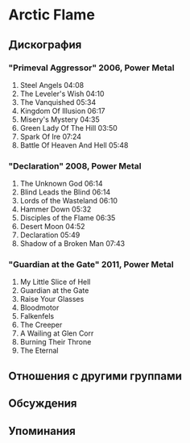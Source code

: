 # Arctic Flame



## Дискография

### "Primeval Aggressor" 2006, Power Metal

1.	 Steel Angels	04:08	 
2.	 The Leveler's Wish	04:10	 
3.	 The Vanquished	05:34	 
4.	 Kingdom Of Illusion	06:17	 
5.	 Misery's Mystery	04:35	 
6.	 Green Lady Of The Hill	03:50	 
7.	 Spark Of Ire	07:24	 
8.	 Battle Of Heaven And Hell	05:48

### "Declaration" 2008, Power Metal

1.	 The Unknown God	06:14	 
2.	 Blind Leads the Blind	06:14	 
3.	 Lords of the Wasteland	06:10	 
4.	 Hammer Down	05:32	 
5.	 Disciples of the Flame	06:35	 
6.	 Desert Moon	04:52	 
7.	 Declaration	05:49	 
8.	 Shadow of a Broken Man	07:43	

### "Guardian at the Gate" 2011, Power Metal

1.	 My Little Slice of Hell
2.	 Guardian at the Gate
3.	 Raise Your Glasses
4.	 Bloodmotor
5.	 Falkenfels	 
6.	 The Creeper
7.	 A Wailing at Glen Corr
8.	 Burning Their Throne
9.	 The Eternal


## Отношения с другими группами


## Обсуждения


## Упоминания


